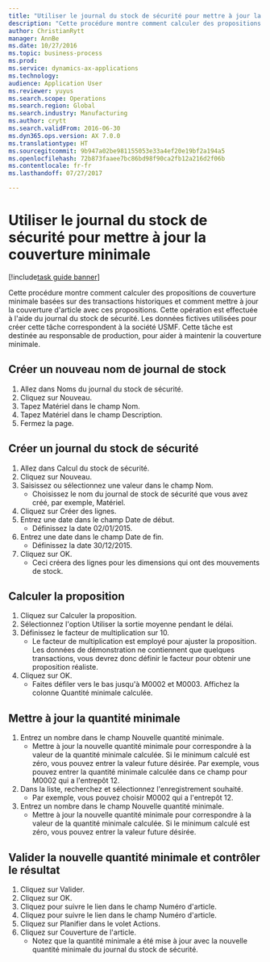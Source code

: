 ```yaml
--- 
title: "Utiliser le journal du stock de sécurité pour mettre à jour la couverture minimale"
description: "Cette procédure montre comment calculer des propositions de couverture minimale basées sur des transactions historiques et comment mettre à jour la couverture d'article avec ces propositions."
author: ChristianRytt
manager: AnnBe
ms.date: 10/27/2016
ms.topic: business-process
ms.prod: 
ms.service: dynamics-ax-applications
ms.technology: 
audience: Application User
ms.reviewer: yuyus
ms.search.scope: Operations
ms.search.region: Global
ms.search.industry: Manufacturing
ms.author: crytt
ms.search.validFrom: 2016-06-30
ms.dyn365.ops.version: AX 7.0.0
ms.translationtype: HT
ms.sourcegitcommit: 9b947a02be981155053e33a4ef20e19bf2a194a5
ms.openlocfilehash: 72b873faaee7bc86bd98f90ca2fb12a216d2f06b
ms.contentlocale: fr-fr
ms.lasthandoff: 07/27/2017

---
```

# Utiliser le journal du stock de sécurité pour mettre à jour la couverture minimale

[!include[task guide banner](../../includes/task-guide-banner.md)]

Cette procédure montre comment calculer des propositions de couverture minimale basées sur des transactions historiques et comment mettre à jour la couverture d'article avec ces propositions. Cette opération est effectuée à l'aide du journal du stock de sécurité. Les données fictives utilisées pour créer cette tâche correspondent à la société USMF. Cette tâche est destinée au responsable de production, pour aider à maintenir la couverture minimale.


## Créer un nouveau nom de journal de stock
1. Allez dans Noms du journal du stock de sécurité.
2. Cliquez sur Nouveau.
3. Tapez Matériel dans le champ Nom.
4. Tapez Matériel dans le champ Description.
5. Fermez la page.

## Créer un journal du stock de sécurité
1. Allez dans Calcul du stock de sécurité.
2. Cliquez sur Nouveau.
3. Saisissez ou sélectionnez une valeur dans le champ Nom.
    * Choisissez le nom du journal de stock de sécurité que vous avez créé, par exemple, Matériel.  
4. Cliquez sur Créer des lignes.
5. Entrez une date dans le champ Date de début.
    * Définissez la date 02/01/2015.  
6. Entrez une date dans le champ Date de fin.
    * Définissez la date 30/12/2015.  
7. Cliquez sur OK.
    * Ceci créera des lignes pour les dimensions qui ont des mouvements de stock.  

## Calculer la proposition
1. Cliquez sur Calculer la proposition.
2. Sélectionnez l'option Utiliser la sortie moyenne pendant le délai.
3. Définissez le facteur de multiplication sur 10.
    * Le facteur de multiplication est employé pour ajuster la proposition. Les données de démonstration ne contiennent que quelques transactions, vous devrez donc définir le facteur pour obtenir une proposition réaliste.  
4. Cliquez sur OK.
    * Faites défiler vers le bas jusqu'à M0002 et M0003. Affichez la colonne Quantité minimale calculée.   

## Mettre à jour la quantité minimale
1. Entrez un nombre dans le champ Nouvelle quantité minimale.
    * Mettre à jour la nouvelle quantité minimale pour correspondre à la valeur de la quantité minimale calculée. Si le minimum calculé est zéro, vous pouvez entrer la valeur future désirée. Par exemple, vous pouvez entrer la quantité minimale calculée dans ce champ pour M0002 qui a l'entrepôt 12.  
2. Dans la liste, recherchez et sélectionnez l'enregistrement souhaité.
    * Par exemple, vous pouvez choisir M0002 qui a l'entrepôt 12.  
3. Entrez un nombre dans le champ Nouvelle quantité minimale.
    * Mettre à jour la nouvelle quantité minimale pour correspondre à la valeur de la quantité minimale calculée. Si le minimum calculé est zéro, vous pouvez entrer la valeur future désirée.  

## Valider la nouvelle quantité minimale et contrôler le résultat
1. Cliquez sur Valider.
2. Cliquez sur OK.
3. Cliquez pour suivre le lien dans le champ Numéro d'article.
4. Cliquez pour suivre le lien dans le champ Numéro d'article.
5. Cliquez sur Planifier dans le volet Actions.
6. Cliquez sur Couverture de l'article.
    * Notez que la quantité minimale a été mise à jour avec la nouvelle quantité minimale du journal du stock de sécurité.  


